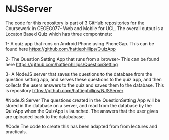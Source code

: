 # NJSServer
The code for this repository is part of 3 GitHub repositories for the Coursework in CEGEG077- Web and Mobile for UCL. The overall output is a Locaton Based Quiz which has three compontnets:

1- A quiz app that runs on Android Phone using PhoneGap. This can be found here https://github.com/hattiephillips/QuizApp

2- The Question Setting App that runs from a browser- This can be found here https://github.com/hattiephillips/QuestionSetting

3- A NodeJS server that saves the questions to the database from the question setting app, and serves these questions to the quiz app, and then collects the users answers to the quiz and saves them to the database. This is repository https://github.com/hattiephillips/NJSServer

#NodeJS Server
The questions created in the QuestionSetting App will be stored in the database on a server, and read from the database by the QuizApp when the QuizApp is launched. The answers that the user gives are uploaded back to the datababase.

#Code
The code to create this has been adapted from from lectures and practicals.
